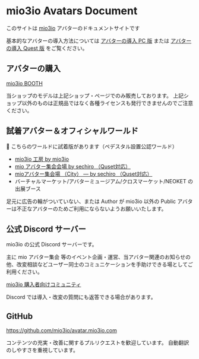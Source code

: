 # mio3io Avatars Document <!-- {docsify-ignore-all} -->

このサイトは [mio3io](https://mio3works.booth.pm/) アバターのドキュメントサイトです

基本的なアバターの導入方法については [アバターの導入 PC 版](setup_pc.md) または [アバターの導入 Quest 版](setup_quest.md) をご覧ください。

## アバターの購入

[mio3io BOOTH](https://mio3works.booth.pm/)

当ショップのモデルは上記ショップ・ページでのみ販売しております。
上記ショップ以外のものは正規品ではなく各種ライセンスも発行できませんのでご注意ください。

## 試着アバター＆オフィシャルワールド

🌱 こちらのワールドに試着版があります（ペデスタル設置公認ワールド）

- [mio3io 工房 by mio3io](https://vrchat.com/home/world/wrld_29f9457e-b6c0-45a0-9951-c4e7f22e3f82)
- [mio アバター集会会場 by sechiro （Quset対応）](https://vrchat.com/home/world/wrld_74cc8b90-df3f-4995-a14c-26b2086e0f8d)
- [mioアバター集会場 （City） — by sechiro （Quset対応）](https://vrchat.com/home/world/wrld_47d5a195-f928-48d4-a224-c81cc199d7b3)
- バーチャルマーケット/アバターミュージアム/クロスマーケット/NEOKET の出展ブース

足元に広告の輪がついていない、または Author が mio3io 以外の Public アバターは不正なアバターのためご利用にならないようお願いいたします。

## 公式 Discord サーバー

mio3io の公式 Discord サーバーです。

主に mio アバター集会 等のイベント企画・運営、当アバター関連のお知らせの他、改変相談などユーザー同士のコミュニケーションを手助けできる場としてご利用ください。

[mio3io 購入者向けコミュニティ](https://discord.com/invite/DEdZuXUnwu)

Discord では導入・改変の質問にも返答できる場合があります。

## GitHub

https://github.com/mio3io/avatar.mio3io.com

コンテンツの充実・改善に関するプルリクエストを歓迎しています。
自動翻訳のしやすさを重視しています。
